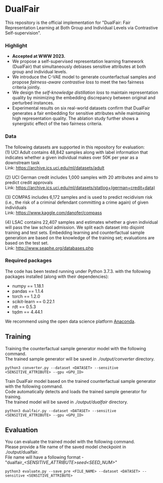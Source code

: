 # DualFair

This repository is the official implementation for "DualFair: Fair Representation Learning at Both Group and Individual Levels via Contrastive Self-supervision".

### Highlight
- **Accepted at WWW 2023.**
- We propose a self-supervised representation learning framework (DualFair) that simultaneously debiases sensitive attributes at both group and individual levels.
- We introduce the C-VAE model to generate counterfactual samples and propose *fairness-aware contrastive loss* to meet the two fairness criteria jointly.
- We design the *self-knowledge distillation loss* to maintain representation quality by minimizing the embedding discrepancy between original and perturbed instances.
- Experimental results on six real-world datasets confirm that DualFair generates a fair embedding for sensitive attributes while maintaining high representation quality. The ablation study further shows a synergistic effect of the two fairness criteria.


### Data
The following datasets are supported in this repository for evaluation:  
(1) UCI Adult contains 48,842 samples along with label information that indicates whether a given individual makes over 50K per year as a downstream task  
Link: https://archive.ics.uci.edu/ml/datasets/adult  

(2) UCI German credit includes 1,000 samples with 20 attributes and aims to predict credit approvals  
Link: https://archive.ics.uci.edu/ml/datasets/statlog+(german+credit+data)  

(3) COMPAS includes 6,172 samples and is used to predict recidivism risk (i.e., the risk of a criminal defendant committing a crime again) of given individuals  
Link: https://www.kaggle.com/danofer/compass  

(4) LSAC contains 22,407 samples and estimates whether a given individual will pass the law school admission. We split each dataset into disjoint training and test sets. Embedding learning and counterfactual sample generation are based on the knowledge of the training set; evaluations are based on the test set.  
Link: http://www.seaphe.org/databases.php  


### Required packages
The code has been tested running under Python 3.7.3. with the following packages installed (along with their dependencies):

- numpy == 1.18.1
- pandas == 1.1.4
- torch == 1.2.0
- scikit-learn == 0.22.1
- rdt == 0.5.3
- tqdm == 4.44.1

<p>We recommend using the open data science platform <a href="https://www.continuum.io/downloads" rel="nofollow">Anaconda</a>.</p>


## Training
Training the counterfactual sample generator model with the following command.  
The trained sample generator will be saved in *./output/converter* directory.
```
python3 converter.py --dataset <DATASET> --sensitive <SENSITIVE_ATTRIBUTE> --gpu <GPU_ID>
```

Train DualFair model based on the trained counterfactual sample generator with the following command.  
Code automatically detects and loads the trained sample generator for training.  
The trained model will be saved in *./output/dualfair* directory.
```
python3 dualfair.py --dataset <DATASET> --sensitive <SENSITIVE_ATTRIBUTE> --gpu <GPU_ID>
```


## Evaluation
You can evaluate the trained model with the following command.  
Please provide a file name of the saved model checkpoint in ./output/dualfair.  
File name will have a following format - "dualfair_<DATASET>_<SENSITIVE_ATTRIBUTE>_seed_<SEED_NUM>_<TIME>"  
```
python3 evaluate.py --save_pre <FILE_NAME> --dataset <DATASET> --sensitive <SENSITIVE_ATTRIBUTE>
```
